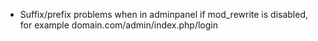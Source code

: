 * Suffix/prefix problems when in adminpanel if mod_rewrite is disabled, for example domain.com/admin/index.php/login
